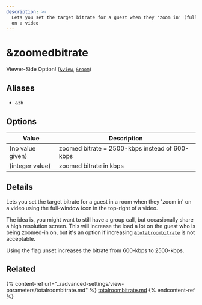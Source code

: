 ```yaml
---
description: >-
  Lets you set the target bitrate for a guest when they 'zoom in' (fullscreen)
  on a video
---
```


# \&zoomedbitrate

Viewer-Side Option! ([`&view`](../advanced-settings/view-parameters/view.md), [`&room`](../general-settings/room.md))

## Aliases

* `&zb`

## Options

| Value            | Description                                    |
| ---------------- | ---------------------------------------------- |
| (no value given) | zoomed bitrate = 2500-kbps instead of 600-kbps |
| (integer value)  | zoomed bitrate in kbps                         |

## Details

Lets you set the target bitrate for a guest in a room when they 'zoom in' on a video using the full-window icon in the top-right of a video.

The idea is, you might want to still have a group call, but occasionally share a high resolution screen. This will increase the load a lot on the guest who is being zoomed-in on, but it's an option if increasing [`&totalroombitrate`](../advanced-settings/view-parameters/totalroombitrate.md) is not acceptable.

Using the flag unset increases the bitrate from 600-kbps to 2500-kbps.

## Related

{% content-ref url="../advanced-settings/view-parameters/totalroombitrate.md" %}
[totalroombitrate.md](../advanced-settings/view-parameters/totalroombitrate.md)
{% endcontent-ref %}

